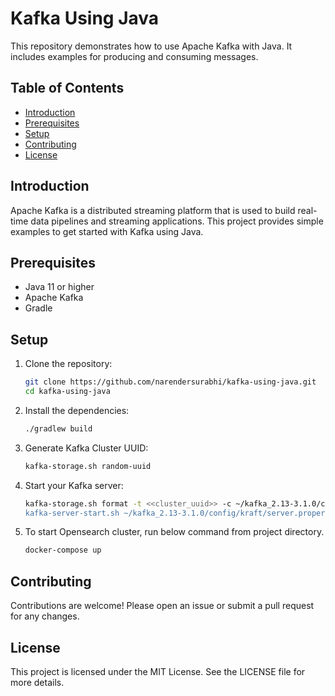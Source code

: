 # Kafka Using Java

This repository demonstrates how to use Apache Kafka with Java. It includes examples for producing and consuming messages.

## Table of Contents

- [Introduction](#introduction)
- [Prerequisites](#prerequisites)
- [Setup](#setup)
- [Contributing](#contributing)
- [License](#license)

## Introduction

Apache Kafka is a distributed streaming platform that is used to build real-time data pipelines and streaming applications. This project provides simple examples to get started with Kafka using Java.

## Prerequisites

- Java 11 or higher
- Apache Kafka
- Gradle

## Setup

1. Clone the repository:
   ```sh
   git clone https://github.com/narendersurabhi/kafka-using-java.git
   cd kafka-using-java

2. Install the dependencies:
   ```sh
   ./gradlew build

3. Generate Kafka Cluster UUID:
   ```sh
   kafka-storage.sh random-uuid

4. Start your Kafka server:
   ```sh
   kafka-storage.sh format -t <<cluster_uuid>> -c ~/kafka_2.13-3.1.0/config/kraft/server.properties 
   kafka-server-start.sh ~/kafka_2.13-3.1.0/config/kraft/server.properties

5. To start Opensearch cluster, run below command from project directory.
   ```sh
   docker-compose up

## Contributing
Contributions are welcome! Please open an issue or submit a pull request for any changes.

## License
This project is licensed under the MIT License. See the LICENSE file for more details.
